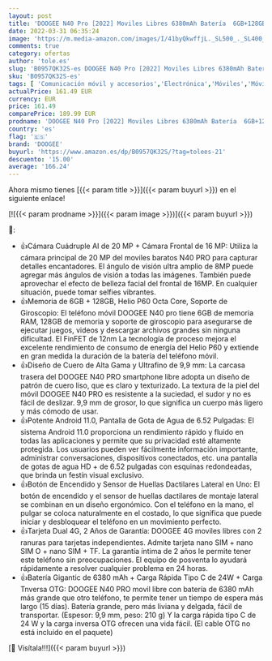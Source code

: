 ```yaml
---
layout: post
title: 'DOOGEE N40 Pro [2022] Moviles Libres 6380mAh Batería  6GB+128GB Telefono Movil Android 11  Smartphone 4G  20MP AI Cámara Cuádruple  Octa Core  Pantalla 6 52 Pulgadas  Huella Dactilar Carga de 24W'
date: 2022-03-31 06:35:24
image: 'https://m.media-amazon.com/images/I/41byQkwffjL._SL500_._SL400_.jpg'
comments: true
category: ofertas
author: 'tole.es'
slug: 'B0957QK32S-es DOOGEE N40 Pro [2022] Moviles Libres 6380mAh Batería...'
sku: 'B0957QK32S-es'
tags: [ 'Comunicación móvil y accesorios','Electrónica','Móviles','Móviles y smartphones libres','android','doogee', ]
actualPrice: 161.49 EUR
currency: EUR
price: 161.49
comparePrice: 189.99 EUR
prodname: 'DOOGEE N40 Pro [2022] Moviles Libres 6380mAh Batería  6GB+128GB Telefono Movil Android 11  Smartphone 4G  20MP AI Cámara Cuádruple  Octa Core  Pantalla 6 52 Pulgadas  Huella Dactilar Carga de 24W'
country: 'es'
flag: '🇪🇸'
brand: 'DOOGEE'
buyurl: 'https://www.amazon.es/dp/B0957QK32S/?tag=tolees-21'
descuento: '15.00'
average: '166.24'
---
```


Ahora mismo tienes [{{< param title >}}]({{< param buyurl >}}) en el siguiente enlace!

[![{{< param prodname >}}]({{< param image >}})]({{< param buyurl >}})

🔎:

- 👍Cámara Cuádruple AI de 20 MP + Cámara Frontal de 16 MP: Utiliza la cámara principal de 20 MP del moviles baratos N40 PRO para capturar detalles encantadores. El ángulo de visión ultra amplio de 8MP puede agregar más ángulos de visión a todas las imágenes. También puede aprovechar el efecto de belleza facial del frontal de 16MP. En cualquier situación, puede tomar selfies vibrantes.
- 👍Memoria de 6GB + 128GB, Helio P60 Octa Core, Soporte de Giroscopio: El teléfono móvil DOOGEE N40 pro tiene 6GB de memoria RAM, 128GB de memoria y soporte de giroscopio para asegurarse de ejecutar juegos, videos y descargar archivos grandes sin ninguna dificultad. El FinFET de 12nm La tecnología de proceso mejora el excelente rendimiento de consumo de energía del Helio P60 y extiende en gran medida la duración de la batería del teléfono móvil.
- 👍Diseño de Cuero de Alta Gama y Ultrafino de 9,9 mm: La carcasa trasera del DOOGEE N40 PRO smartphone libre adopta un diseño de patrón de cuero liso, que es claro y texturizado. La textura de la piel del móvil DOOGEE N40 PRO es resistente a la suciedad, el sudor y no es fácil de deslizar. 9,9 mm de grosor, lo que significa un cuerpo más ligero y más cómodo de usar.
- 👍Potente Android 11.0, Pantalla de Gota de Agua de 6.52 Pulgadas: El sistema Android 11.0 proporciona un rendimiento rápido y fluido en todas las aplicaciones y permite que su privacidad esté altamente protegida. Los usuarios pueden ver fácilmente información importante, administrar conversaciones, dispositivos conectados, etc. una pantalla de gotas de agua HD + de 6.52 pulgadas con esquinas redondeadas, que brinda un festín visual exclusivo.
- 👍Botón de Encendido y Sensor de Huellas Dactilares Lateral en Uno: El botón de encendido y el sensor de huellas dactilares de montaje lateral se combinan en un diseño ergonómico. Con el teléfono en la mano, el pulgar se coloca naturalmente en el costado, lo que significa que puede iniciar y desbloquear el teléfono en un movimiento perfecto.
- 👍Tarjeta Dual 4G, 2 Años de Garantía: DOOGEE 4G moviles libres con 2 ranuras para tarjetas independientes. Admite tarjeta nano SIM + nano SIM O + nano SIM + TF. La garantía íntima de 2 años le permite tener este teléfono sin preocupaciones. El equipo de posventa lo ayudará rápidamente a resolver cualquier problema en 24 horas.
- 👍Batería Gigantic de 6380 mAh + Carga Rápida Tipo C de 24W + Carga Tnversa OTG: DOOGEE N40 PRO movil libre con batería de 6380 mAh más grande que otro teléfono, te permite tener un tiempo de espera más largo (15 días). Batería grande, pero más liviana y delgada, fácil de transportar. (Espesor: 9,9 mm, peso: 210 g) Y la carga rápida tipo C de 24 W y la carga inversa OTG ofrecen una vida fácil. (El cable OTG no está incluido en el paquete)

[🛒 Visítala!!!]({{< param buyurl >}})
